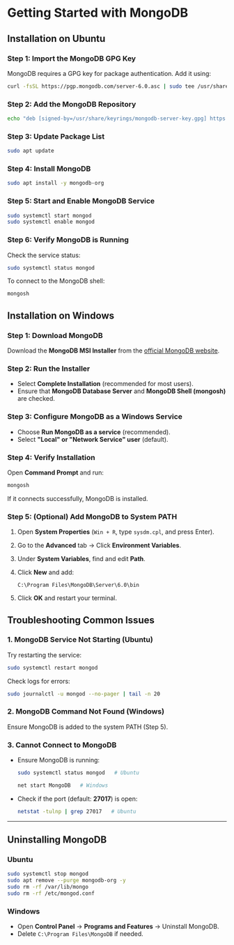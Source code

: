 
# Getting Started with MongoDB  

## Installation on Ubuntu  

### Step 1: Import the MongoDB GPG Key  

MongoDB requires a GPG key for package authentication. Add it using:  

```bash
curl -fsSL https://pgp.mongodb.com/server-6.0.asc | sudo tee /usr/share/keyrings/mongodb-server-key.gpg >/dev/null
```  

### Step 2: Add the MongoDB Repository  

```bash
echo "deb [signed-by=/usr/share/keyrings/mongodb-server-key.gpg] https://repo.mongodb.org/apt/ubuntu jammy/mongodb-org/6.0 multiverse" | sudo tee /etc/apt/sources.list.d/mongodb-org-6.0.list
```  

### Step 3: Update Package List  

```bash
sudo apt update
```  

### Step 4: Install MongoDB  

```bash
sudo apt install -y mongodb-org
```  

### Step 5: Start and Enable MongoDB Service  

```bash
sudo systemctl start mongod
sudo systemctl enable mongod
```  

### Step 6: Verify MongoDB is Running  

Check the service status:  

```bash
sudo systemctl status mongod
```  

To connect to the MongoDB shell:  

```bash
mongosh
```  

## Installation on Windows  

### Step 1: Download MongoDB  

Download the **MongoDB MSI Installer** from the [official MongoDB website](https://www.mongodb.com/try/download/community).  

### Step 2: Run the Installer  

- Select **Complete Installation** (recommended for most users).  
- Ensure that **MongoDB Database Server** and **MongoDB Shell (mongosh)** are checked.  

### Step 3: Configure MongoDB as a Windows Service  

- Choose **Run MongoDB as a service** (recommended).  
- Select **"Local" or "Network Service" user** (default).  

### Step 4: Verify Installation  

Open **Command Prompt** and run:  

```bash
mongosh
```  

If it connects successfully, MongoDB is installed.  

### Step 5: (Optional) Add MongoDB to System PATH  

1. Open **System Properties** (`Win + R`, type `sysdm.cpl`, and press Enter).  
2. Go to the **Advanced** tab → Click **Environment Variables**.  
3. Under **System Variables**, find and edit **Path**.  
4. Click **New** and add:  

   ```
   C:\Program Files\MongoDB\Server\6.0\bin
   ```

5. Click **OK** and restart your terminal.  

## Troubleshooting Common Issues  

### 1. **MongoDB Service Not Starting (Ubuntu)**  

Try restarting the service:  

```bash
sudo systemctl restart mongod
```  

Check logs for errors:  

```bash
sudo journalctl -u mongod --no-pager | tail -n 20
```  

### 2. **MongoDB Command Not Found (Windows)**  

Ensure MongoDB is added to the system PATH (Step 5).  

### 3. **Cannot Connect to MongoDB**  

- Ensure MongoDB is running:  

  ```bash
  sudo systemctl status mongod   # Ubuntu
  ```

  ```bash
  net start MongoDB   # Windows
  ```  

- Check if the port (default: **27017**) is open:  

  ```bash
  netstat -tulnp | grep 27017   # Ubuntu
  ```

---

## Uninstalling MongoDB  

### Ubuntu  

```bash
sudo systemctl stop mongod
sudo apt remove --purge mongodb-org -y
sudo rm -rf /var/lib/mongo
sudo rm -rf /etc/mongod.conf
```  

### Windows  

- Open **Control Panel** → **Programs and Features** → Uninstall MongoDB.  
- Delete `C:\Program Files\MongoDB` if needed.  

